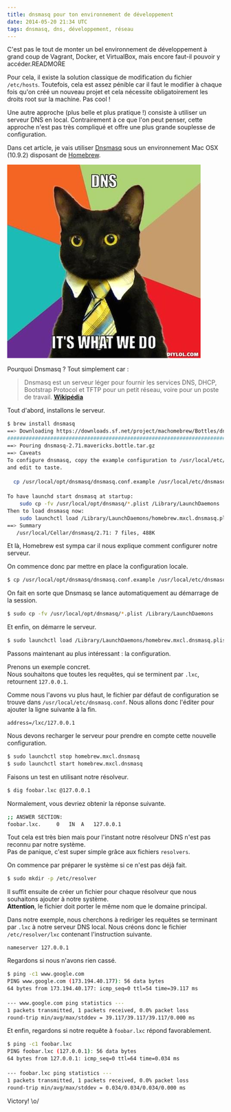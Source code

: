```yaml
---
title: dnsmasq pour ton environnement de développement
date: 2014-05-20 21:34 UTC
tags: dnsmasq, dns, développement, réseau
---
```


C'est pas le tout de monter un bel environnement de développement à grand coup de Vagrant, Docker, et VirtualBox, mais encore faut-il pouvoir y accéder.READMORE

Pour cela, il existe la solution classique de modification du fichier `/etc/hosts`. Toutefois, cela est assez pénible car il faut le modifier à chaque fois qu'on créé un nouveau projet et cela nécessite obligatoirement les droits root sur la machine. Pas cool !

Une autre approche (plus belle et plus pratique !) consiste à utiliser un serveur DNS en local. Contrairement à ce que l'on peut penser, cette approche n'est pas très compliqué et offre une plus grande souplesse de configuration.

Dans cet article, je vais utiliser [Dnsmasq](http://www.thekelleys.org.uk/dnsmasq/doc.html) sous un environnement Mac OSX (10.9.2) disposant de [Homebrew](http://brew.sh/).

![DNS Cat!](images/dnsmasq/dns-cat.jpg)

Pourquoi Dnsmasq ? Tout simplement car :

> Dnsmasq est un serveur léger pour fournir les services DNS, DHCP, Bootstrap Protocol et TFTP pour un petit réseau, voire pour un poste de travail. **[Wikipédia](http://fr.wikipedia.org/wiki/Dnsmasq)**

Tout d'abord, installons le serveur.

```sh
$ brew install dnsmasq
==> Downloading https://downloads.sf.net/project/machomebrew/Bottles/dnsmasq-2.71.mavericks.bottle.tar.gz
######################################################################## 100,0%
==> Pouring dnsmasq-2.71.mavericks.bottle.tar.gz
==> Caveats
To configure dnsmasq, copy the example configuration to /usr/local/etc/dnsmasq.conf
and edit to taste.

  cp /usr/local/opt/dnsmasq/dnsmasq.conf.example /usr/local/etc/dnsmasq.conf

To have launchd start dnsmasq at startup:
    sudo cp -fv /usr/local/opt/dnsmasq/*.plist /Library/LaunchDaemons
Then to load dnsmasq now:
    sudo launchctl load /Library/LaunchDaemons/homebrew.mxcl.dnsmasq.plist
==> Summary
   /usr/local/Cellar/dnsmasq/2.71: 7 files, 488K
```

Et là, Homebrew est sympa car il nous explique comment configurer notre serveur.

On commence donc par mettre en place la configuration locale.

```sh
$ cp /usr/local/opt/dnsmasq/dnsmasq.conf.example /usr/local/etc/dnsmasq.conf
```

On fait en sorte que Dnsmasq se lance automatiquement au démarrage de la session.

```sh
$ sudo cp -fv /usr/local/opt/dnsmasq/*.plist /Library/LaunchDaemons
```

Et enfin, on démarre le serveur.

```sh
$ sudo launchctl load /Library/LaunchDaemons/homebrew.mxcl.dnsmasq.plist
```

Passons maintenant au plus intéressant : la configuration.  

Prenons un exemple concret.  
Nous souhaitons que toutes les requêtes, qui se terminent par `.lxc`, retournent `127.0.0.1`.

Comme nous l'avons vu plus haut, le fichier par défaut de configuration se trouve dans `/usr/local/etc/dnsmasq.conf`. Nous allons donc l'éditer pour ajouter la ligne suivante à la fin.

```
address=/lxc/127.0.0.1
```

Nous devons recharger le serveur pour prendre en compte cette nouvelle configuration.

```sh
$ sudo launchctl stop homebrew.mxcl.dnsmasq
$ sudo launchctl start homebrew.mxcl.dnsmasq
```

Faisons un test en utilisant notre résolveur.

```sh
$ dig foobar.lxc @127.0.0.1
```

Normalement, vous devriez obtenir la réponse suivante.

```sh
;; ANSWER SECTION:
foobar.lxc.     0   IN  A   127.0.0.1
```

Tout cela est très bien mais pour l'instant notre résolveur DNS n'est pas reconnu par notre système.  
Pas de panique, c'est super simple grâce aux fichiers `resolvers`.

On commence par préparer le système si ce n'est pas déjà fait.

```sh
$ sudo mkdir -p /etc/resolver
```

Il suffit ensuite de créer un fichier pour chaque résolveur que nous souhaitons ajouter à notre système.  
**Attention**, le fichier doit porter le même nom que le domaine principal.

Dans notre exemple, nous cherchons à rediriger les requêtes se terminant par `.lxc` à notre serveur DNS local. Nous créons donc le fichier `/etc/resolver/lxc` contenant l'instruction suivante.

```
nameserver 127.0.0.1
```

Regardons si nous n'avons rien cassé.

```sh
$ ping -c1 www.google.com
PING www.google.com (173.194.40.177): 56 data bytes
64 bytes from 173.194.40.177: icmp_seq=0 ttl=54 time=39.117 ms

--- www.google.com ping statistics ---
1 packets transmitted, 1 packets received, 0.0% packet loss
round-trip min/avg/max/stddev = 39.117/39.117/39.117/0.000 ms
```

Et enfin, regardons si notre requête à `foobar.lxc` répond favorablement.

```sh
$ ping -c1 foobar.lxc
PING foobar.lxc (127.0.0.1): 56 data bytes
64 bytes from 127.0.0.1: icmp_seq=0 ttl=64 time=0.034 ms

--- foobar.lxc ping statistics ---
1 packets transmitted, 1 packets received, 0.0% packet loss
round-trip min/avg/max/stddev = 0.034/0.034/0.034/0.000 ms
```

Victory! \o/
